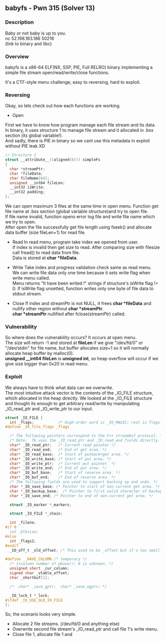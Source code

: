 babyfs - Pwn 315 (Solver 13)
-------------
### Description
Baby or not baby is up to you.<br>
nc 52.198.183.186 50216<br>
(link to binary and libc)

### Overview
babyfs is a x86-64 ELF(NX, SSP, PIE, Full RELRO) binary implementing a simple file stream open/read/write/close functions.<br>

It's a CTF-style menu challenge, easy to reversing, hard to exploit.

### Reversing
Okay, so lets check out how each functions are working.

- Open

First we have to know how program manage each file stream and its data.<br>
In binary, it uses structure 1 to manage file stream and it allocated in .bss section (its global variable!).<br>
And sadly, there is PIE in binary so we cant use this metadata in exploit without PIE leak XD<br>

```c
// Structure 1
struct __attribute__((aligned(8))) simpleFs
{
  char *streamPtr;
  char *fileData;
  char fileName[64];
  unsigned __int64 fileLen;
  __int32 isWrite;
  __int32 padding;
};
```

We can open maximum 3 files at the same time in open menu. Function get file name at .bss section (global variable structure)and try to open file.<br>
If file name invalid, function opens error log file and write file name which we try to open.<br>
After open the file successfully get file length using fseek() and allocate data buffer (size fileLen+1) for read file.

- Read
In read menu, program take index we opened from user.<br>
If index is invalid then get size to read. After comparing size with filesize call fread() to read data from file.<br>
Data is stored at **char \*fileData**.

- Write
Take index and progress validation check same as read menu.<br>
We can write file data only one time because it sets write flag when write menu called.<br>
Menu returns "It have been writed !" strings if structure's isWrite flag != 0. If isWrite flag unsetted, function writes only one byte of file data to stdout stream.

- Close
If index and streamPtr is not NULL, it frees **char \*fileData** and nullify other region without **char \*streamPtr**.<br>
**char \*streamPtr** nullified after fclose(streamPtr) called.

### Vulnerability

So where does the vulnerability occurs? It occurs at open menu.<br>
The size will return -1 and stored at **fileLen** if we give "/dev/fd/0" or "/dev/stdin" for file name, but buffer allocates size+1 so it will normally allocate heap buffer by malloc(0).<br>
**unsigned __int64 fileLen** is **unsigned int**, so heap overflow will occur if we give size bigger than 0x20 in read menu.

### Exploit

We always have to think what data can we overwrite.<br>
The most intuitive attack vector is the contents of the \_IO_FILE structure, which allocated in the heap directly.
We looked at the \_IO_FILE structure and thought its enough to get arbitrary read/write by manipulating \_IO_read_ptr and \_IO_write_ptr to our input.

```c
struct _IO_FILE {
  int _flags;           /* High-order word is _IO_MAGIC; rest is flags. */
#define _IO_file_flags _flags

  /* The following pointers correspond to the C++ streambuf protocol. */
  /* Note:  Tk uses the _IO_read_ptr and _IO_read_end fields directly. */
  char* _IO_read_ptr;   /* Current read pointer */
  char* _IO_read_end;   /* End of get area. */
  char* _IO_read_base;  /* Start of putback+get area. */
  char* _IO_write_base; /* Start of put area. */
  char* _IO_write_ptr;  /* Current put pointer. */
  char* _IO_write_end;  /* End of put area. */
  char* _IO_buf_base;   /* Start of reserve area. */
  char* _IO_buf_end;    /* End of reserve area. */
  /* The following fields are used to support backing up and undo. */
  char *_IO_save_base; /* Pointer to start of non-current get area. */
  char *_IO_backup_base;  /* Pointer to first valid character of backup area */
  char *_IO_save_end; /* Pointer to end of non-current get area. */

  struct _IO_marker *_markers;

  struct _IO_FILE *_chain;

  int _fileno;
#if 0
  int _blksize;
#else
  int _flags2;
#endif
  _IO_off_t _old_offset; /* This used to be _offset but it's too small.  */

#define __HAVE_COLUMN /* temporary */
  /* 1+column number of pbase(); 0 is unknown. */
  unsigned short _cur_column;
  signed char _vtable_offset;
  char _shortbuf[1];

  /*  char* _save_gptr;  char* _save_egptr; */

  _IO_lock_t *_lock;
#ifdef _IO_USE_OLD_IO_FILE
};
```

So, the scenario looks very simple.<br>
- Allocate 2 file streams. (/dev/fd/0 and anything else)
- Overwrite second file stream's \_IO_read_ptr and call file 1's write menu.
- Close file 1, allocate file 1 and 
